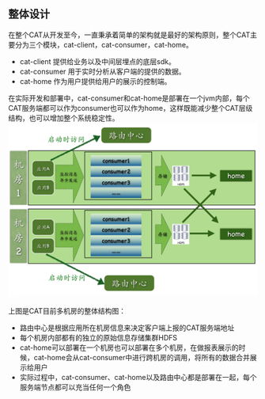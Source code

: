 ## 整体设计

在整个CAT从开发至今，一直秉承着简单的架构就是最好的架构原则，整个CAT主要分为三个模块，cat-client，cat-consumer，cat-home。

- cat-client 提供给业务以及中间层埋点的底层sdk。
- cat-consumer 用于实时分析从客户端的提供的数据。
- cat-home 作为用户提供给用户的展示的控制端。

在实际开发和部署中，cat-consumer和cat-home是部署在一个jvm内部，每个CAT服务端都可以作为consumer也可以作为home，这样既能减少整个CAT层级结构，也可以增加整个系统稳定性。
  ![image](../../resources/ch4-design/overall.png)

上图是CAT目前多机房的整体结构图：

- 路由中心是根据应用所在机房信息来决定客户端上报的CAT服务端地址
- 每个机房内部都有的独立的原始信息存储集群HDFS
- cat-home可以部署在一个机房也可以部署在多个机房，在做报表展示的时候，cat-home会从cat-consumer中进行跨机房的调用，将所有的数据合并展示给用户
- 实际过程中，cat-consumer、cat-home以及路由中心都是部署在一起，每个服务端节点都可以充当任何一个角色